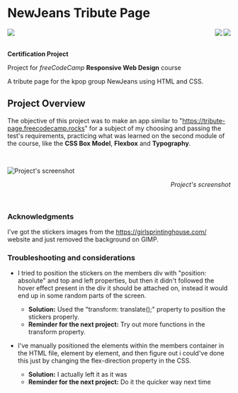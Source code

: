 # NewJeans Tribute Page

<img align="left" src="https://img.shields.io/badge/freecodecamp-27273D?style=for-the-badge&logo=freecodecamp&logoColor=white"><img align="right" src="https://img.shields.io/badge/CSS3-1572B6?style=for-the-badge&logo=css3&logoColor=white"><img align="right" src="https://img.shields.io/badge/HTML5-E34F26?style=for-the-badge&logo=html5&logoColor=white">

<br>
<br>

**Certification Project**

Project for _freeCodeCamp_ **Responsive Web Design** course

A tribute page for the kpop group NewJeans using HTML and CSS.

## Project Overview

The objective of this project was to make an app similar to "https://tribute-page.freecodecamp.rocks" for a subject of my choosing and passing the test's requirements, practicing what was learned on the second module of the course, like the **CSS Box Model**, **Flexbox** and **Typography**.

<br>

![Project's screenshot](images/screenshot.png)
_<p align="right">Project's screenshot</p>_

<br>

### **Acknowledgments**

I've got the stickers images from the https://girlsprintinghouse.com/ website and just removed the background on GIMP.

### **Troubleshooting and considerations**

- I tried to position the stickers on the members div with "position: absolute" and top and left properties, but then it didn't followed the hover effect present in the div it should be attached on, instead it would end up in some random parts of the screen.

  - **Solution:** Used the "transform: translate();" property to position the stickers properly.
  - **Reminder for the next project:** Try out more functions in the transform property.

- I've manually positioned the elements within the members container in the HTML file, element by element, and then figure out i could've done this just by changing the flex-direction property in the CSS.

  - **Solution:** I actually left it as it was
  - **Reminder for the next project:** Do it the quicker way next time
